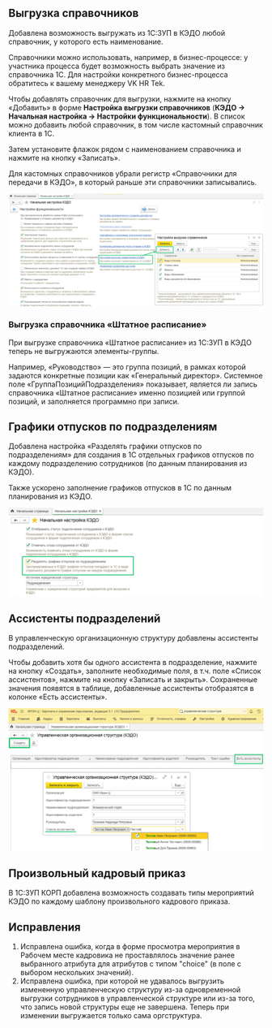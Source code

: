 ## **Выгрузка справочников**
Добавлена возможность выгружать из 1С:ЗУП в КЭДО любой справочник, у которого есть наименование.

Справочники можно использовать, например, в бизнес-процессе: у участника процесса будет возможность выбрать значение из справочника 1С. Для настройки конкретного бизнес-процесса обратитесь к вашему менеджеру VK HR Tek.

Чтобы добавлять справочник для выгрузки, нажмите на кнопку «Добавить» в форме **Настройка выгрузки справочников** (**КЭДО → Начальная настройка → Настройки функциональности**). В список можно добавить любой справочник, в том числе кастомный справочник клиента в 1С.

Затем установите флажок рядом с наименованием справочника и нажмите на кнопку «Записать».

Для кастомных справочников убрали регистр «Справочники для передачи в КЭДО», в который раньше эти справочники записывались.

![](./assets/Screenshot_190.png)

### **Выгрузка справочника «Штатное расписание»**
При выгрузке справочника «Штатное расписание» из 1С:ЗУП в КЭДО теперь не выгружаются элементы-группы.

Например, «Руководство» — это группа позиций, в рамках которой задаются конкретные позиции как «Генеральный директор». Системное поле «ГруппаПозицийПодразделения» показывает, является ли запись справочника «Штатное расписание» именно позицией или группой позиций, и заполняется программно при записи.

## **Графики отпусков по подразделениям**
Добавлена настройка «Разделять графики отпусков по подразделениям» для создания в 1С отдельных графиков отпусков по каждому подразделению сотрудников (по данным планирования из КЭДО).

Также ускорено заполнение графиков отпусков в 1С по данным планирования из КЭДО.

![](./assets/Screenshot_189.png)

## **Ассистенты подразделений**
В управленческую организационную структуру добавлены ассистенты подразделений.

Чтобы добавить хотя бы одного ассистента в подразделение, нажмите на кнопку «Создать», заполните необходимые поля, в т.ч. поле «Список ассистентов», нажмите на кнопку «Записать и закрыть». Сохраненные значения появятся в таблице, добавленные ассистенты отобразятся в колонке «Есть ассистенты».  

![](./assets/Screenshot_191.png)

## **Произвольный кадровый приказ**
В 1С:ЗУП КОРП добавлена возможность создавать типы мероприятий КЭДО по каждому шаблону произвольного кадрового приказа.

## **Исправления**
1. Исправлена ошибка, когда в форме просмотра мероприятия в Рабочем месте кадровика не проставлялось значение ранее выбранного атрибута для атрибутов с типом "choice" (в поле с выбором нескольких значений).
1. Исправлена ошибка, при которой не удавалось выгрузить измененную управленческую структуру из-за одновременной выгрузки сотрудников в управленческой структуре или из-за того, что запись новой структуры еще не завершена. Теперь при изменении выгружается только сама оргструктура.
